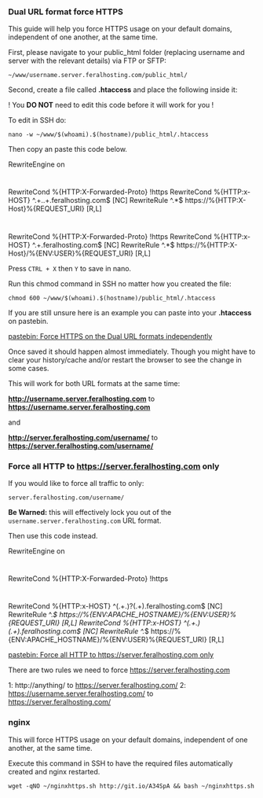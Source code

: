 
### Dual URL format force HTTPS

This guide will help you force HTTPS usage on your default domains, independent of one another, at the same time.

First, please navigate to your public_html folder (replacing username and server with the relevant details) via FTP or SFTP:

~~~
~/www/username.server.feralhosting.com/public_html/
~~~

Second, create a file called **.htaccess** and place the following inside it:

! You **DO NOT** need to edit this code before it will work for you !

To edit in SSH do:

~~~
nano -w ~/www/$(whoami).$(hostname)/public_html/.htaccess
~~~

Then copy an paste this code below.


RewriteEngine on
#
RewriteCond %{HTTP:X-Forwarded-Proto} !https
RewriteCond %{HTTP:x-HOST} ^.+\..+\.feralhosting\.com$ [NC]
RewriteRule ^.*$ https://%{HTTP:X-Host}%{REQUEST_URI} [R,L]
#
RewriteCond %{HTTP:X-Forwarded-Proto} !https
RewriteCond %{HTTP:x-HOST} ^.+\.feralhosting\.com$ [NC]
RewriteRule ^.*$ https://%{HTTP:X-Host}/%{ENV:USER}%{REQUEST_URI} [R,L]


Press `CTRL + X` then `Y` to save in nano.

Run this chmod command in SSH no matter how you created the file:

~~~
chmod 600 ~/www/$(whoami).$(hostname)/public_html/.htaccess
~~~

If you are still unsure here is an example you can paste into your **.htaccess** on pastebin. 

[pastebin: Force HTTPS on the Dual URL formats independently](http://pastebin.com/uNxc5BSg)

Once saved it should happen almost immediately. Though you might have to clear your history/cache and/or restart the browser to see the change in some cases.

This will work for both URL formats at the same time:

**http://username.server.feralhosting.com** to **https://username.server.feralhosting.com**

and

**http://server.feralhosting.com/username/** to **https://server.feralhosting.com/username/**

### Force all HTTP to https://server.feralhosting.com only

If you would like to force all traffic to only:

~~~
server.feralhosting.com/username/
~~~

**Be Warned:** this will effectively lock you out of the `username.server.feralhosting.com` URL format.

Then use this code instead.


RewriteEngine on
#
RewriteCond %{HTTP:X-Forwarded-Proto} !https
#
RewriteCond %{HTTP:x-HOST} ^(.+\.)?(.+)\.feralhosting\.com$ [NC]
RewriteRule ^.*$ https://%{ENV:APACHE_HOSTNAME}/%{ENV:USER}%{REQUEST_URI} [R,L] 
RewriteCond %{HTTP:x-HOST} ^(.+\.)(.+)\.feralhosting\.com$ [NC]
RewriteRule ^.*$ https://%{ENV:APACHE_HOSTNAME}/%{ENV:USER}%{REQUEST_URI} [R,L] 


[pastebin: Force all HTTP to https://server.feralhosting.com only](http://pastebin.com/sawcAhCn)

There are two rules we need to force https://server.feralhosting.com

1: http://anything/ to https://server.feralhosting.com/
2: https://username.server.feralhosting.com/ to https://server.feralhosting.com/


### nginx

This will force HTTPS usage on your default domains, independent of one another, at the same time.

Execute this command in SSH to have the required files automatically created and nginx restarted.

~~~
wget -qNO ~/nginxhttps.sh http://git.io/A34SpA && bash ~/nginxhttps.sh
~~~




